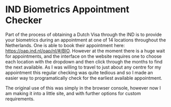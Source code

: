 # IND Biometrics Appointment Checker

Part of the process of obtaining a Dutch Visa through the IND is to provide your biometrics during an appointment at one of 14 locations throughout the Netherlands. One is able to book their appointment here: https://oap.ind.nl/oap/nl/#/BIO. However at the moment there is a huge wait for appointments, and the interface on the website requires one to choose each location with the dropdown and then click through the months to find the next available. As I was willing to travel to just about any centre for my appointment this regular checking was quite tedious and so I made an easier way to programatically check for the earliest available appointment.

The original use of this was simply in the browser console, however now I am making it into a little site, and with further options for custom requirements.
